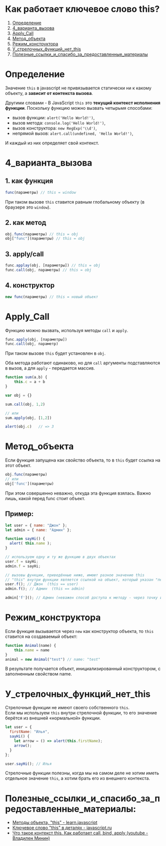 # Как работает ключевое слово this?
1. [Определение](#Определение)
1. [4_варианта_вызова](#4_варианта_вызова)
1. [Apply_Call](#Apply_Call)
1. [Метод_объекта](#Метод_объекта)
1. [Режим_конструктора](#Режим_конструктора)
1. [У_стрелочных_функций_нет_this](#У_стрелочных_функций_нет_this)
1. [Полезные_ссылки_и_спасибо_за_предоставленные_материалы](#Полезные_ссылки_и_спасибо_за_предоставленные_материалы)

# Определение
Значение `this` в javascript не привязывается статически ни к какому объекту, а **зависит от контекста вызова**.  

Другими словами - В JavaScript `this` это **текущий контекст исполнения функции**. Поскольку функцию можно вызвать четырьмя способами:
- вызов функции: `alert('Hello World!')`,
- вызов метода: `console.log('Hello World!')`,
- вызов конструктора: `new RegExp('\\d')`,
- непрямой вызов: `alert.call(undefined, 'Hello World!')`,  

И каждый из них определяет свой контекст.

# 4_варианта_вызова
## 1. как функция
```js
func(параметры) // this = window
```
При таком вызове `this` ставится равным глобальному объекту (в браузере это `window`).

## 2. как метод
```js
obj.func(параметры) // this = obj
obj["func"](параметры) // this = obj
```
## 3. apply/call
```js
func.applay(obj, [параметры]) // this = obj
func.call(obj, параметры) // this = obj
```
## 4. конструктор
```js
new func(параметры) // this = новый объект
```

# Apply_Call
Функцию можно вызвать, используя методы `call` и `apply`.
```js
func.apply(obj, [параметры])
func.call(obj, параметр)
```
При таком вызове `this` будет установлен в `obj`.

Оба метода работают одинаково, но для `call` аргументы подставляются в вызов, а для `apply` - передается массив.

```js
function sum(a,b) {
    this.c = a + b
}

var obj = {}

sum.call(obj, 1,2)

// или
sum.apply(obj, [1,2])

alert(obj.c)   // => 3
```

# Метод_объекта
Если функция запущена как свойство объекта, то в `this` будет ссылка на этот объект.
```js
obj.func(параметры)
// или
obj['func'](параметры)
```
При этом совершенно неважно, откуда эта функция взялась. Важно лишь, какой перед func стоит объект.
## Пример:
```js
let user = { name: "Джон" };
let admin = { name: "Админ" };

function sayHi() {
  alert( this.name );
}

// используем одну и ту же функцию в двух объектах
user.f = sayHi;
admin.f = sayHi;

// вызовы функции, приведённые ниже, имеют разное значение this
// "this" внутри функции является ссылкой на объект, который указан "перед точкой"
user.f(); // Джон  (this == user)
admin.f(); // Админ  (this == admin)

admin['f'](); // Админ (неважен способ доступа к методу - через точку или квадратные скобки)
```
# Режим_конструктора
Если функция вызывается через `new` как конструктор объекта, то `this` ставится на создаваемый объект:
```js
function Animal(name) {
    this.name = name
}
animal = new Animal("test") // name: "test"
```
В результате получается объект, инициализированный конструктором, с заполненным свойством name.

# У_стрелочных_функций_нет_this
Стрелочные функции не имеют своего собственного `this`.   
Если мы используем `this` внутри стрелочной функции, то его значение берётся из внешней «нормальной» функции. 
```js
let user = {
  firstName: "Илья",
  sayHi() {
    let arrow = () => alert(this.firstName);
    arrow();
  }
};

user.sayHi(); // Илья
```
Стрелочные функции полезны, когда мы на самом деле не хотим иметь отдельное значение `this`, а хотим брать его из внешнего контекста. 


# Полезные_ссылки_и_спасибо_за_предоставленные_материалы:
- [Методы объекта, "this" - learn.javascript](https://learn.javascript.ru/object-methods)
- [Ключевое слово "this" в деталях - javascript.ru](https://javascript.ru/tutorial/object/thiskeyword)
- [Что такое контекст this. Как работает call, bind, apply (youtube - Владилен Минин)](https://www.youtube.com/watch?v=UGapN-hrekw)